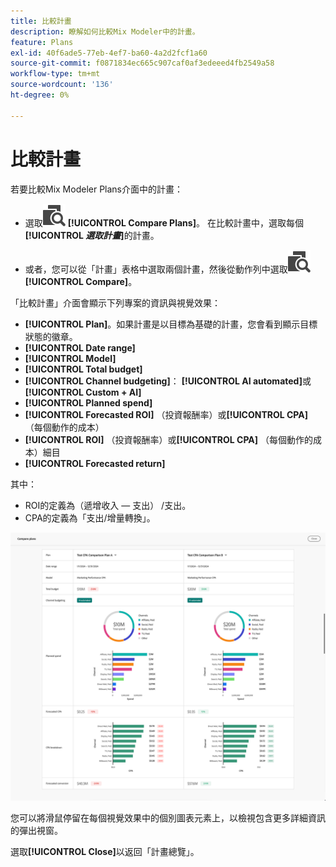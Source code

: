 ```yaml
---
title: 比較計畫
description: 瞭解如何比較Mix Modeler中的計畫。
feature: Plans
exl-id: 40f6ade5-77eb-4ef7-ba60-4a2d2fcf1a60
source-git-commit: f0871834ec665c907caf0af3edeeed4fb2549a58
workflow-type: tm+mt
source-wordcount: '136'
ht-degree: 0%

---
```


# 比較計畫

若要比較Mix Modeler Plans介面中的計畫：

* 選取![比較](/help/assets/icons/Compare.svg) **[!UICONTROL Compare Plans]**。 在比較計畫中，選取每個&#x200B;**[!UICONTROL _選取計畫_]**&#x200B;的計畫。

* 或者，您可以從「計畫」表格中選取兩個計畫，然後從動作列中選取![比較](/help/assets/icons/Compare.svg) **[!UICONTROL Compare]**。

「比較計畫」介面會顯示下列專案的資訊與視覺效果：

* **[!UICONTROL Plan]**。如果計畫是以目標為基礎的計畫，您會看到顯示目標狀態的徽章。
* **[!UICONTROL Date range]**
* **[!UICONTROL Model]**
* **[!UICONTROL Total budget]**
* **[!UICONTROL Channel budgeting]**： **[!UICONTROL AI automated]**&#x200B;或&#x200B;**[!UICONTROL Custom + AI]**
* **[!UICONTROL Planned spend]**
* **[!UICONTROL Forecasted ROI]** （投資報酬率）或&#x200B;**[!UICONTROL CPA]** （每個動作的成本）
* **[!UICONTROL ROI]** （投資報酬率）或&#x200B;**[!UICONTROL CPA]** （每個動作的成本）細目
* **[!UICONTROL Forecasted return]**

其中：

* ROI的定義為（遞增收入 — 支出） /支出。
* CPA的定義為「支出/增量轉換」。


![比較計畫](/help/assets/compare-plans.png)

您可以將滑鼠停留在每個視覺效果中的個別圖表元素上，以檢視包含更多詳細資訊的彈出視窗。

選取&#x200B;**[!UICONTROL Close]**&#x200B;以返回「計畫總覽」。
